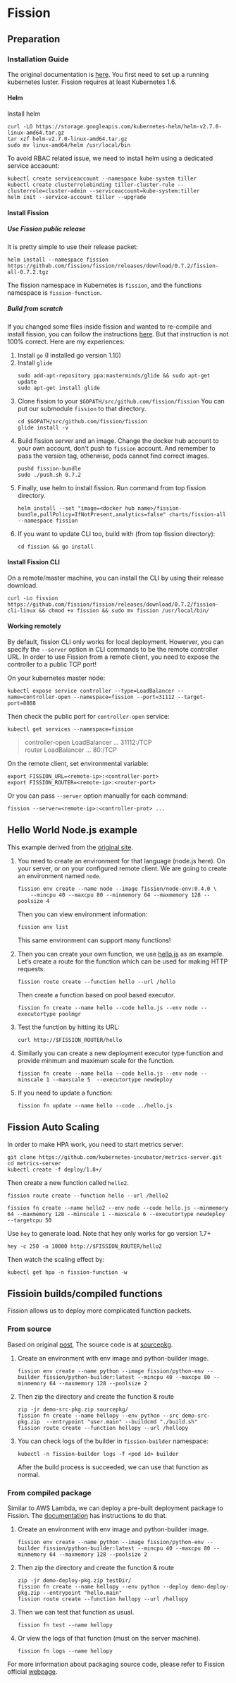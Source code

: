 # Fission

## Preparation

### Installation Guide
The original documentation is [here](https://docs.fission.io/0.7.2/installation/installation/).
You first need to set up a running kubernetes luster. Fission requires at least
Kubernetes 1.6.

#### Helm
Install helm
```
curl -LO https://storage.googleapis.com/kubernetes-helm/helm-v2.7.0-linux-amd64.tar.gz
tar xzf helm-v2.7.0-linux-amd64.tar.gz
sudo mv linux-amd64/helm /usr/local/bin
```

To avoid RBAC related issue, we need to install helm using a dedicated service
accaount:
```
kubectl create serviceaccount --namespace kube-system tiller
kubectl create clusterrolebinding tiller-cluster-rule --clusterrole=cluster-admin --serviceaccount=kube-system:tiller
helm init --service-account tiller --upgrade
```

#### Install Fission

##### Use Fission public release
It is pretty simple to use their release packet:
```
helm install --namespace fission https://github.com/fission/fission/releases/download/0.7.2/fission-all-0.7.2.tgz
```
The fission namespace in Kubernetes is `fission`, and the functions namespace is `fission-function`.

##### Build from scratch
If you changed some files inside fission and wanted to re-compile and install fission,
you can follow the instructions [here](https://docs.fission.io/0.7.2/installation/installation/).
But that instruction is not 100% correct. Here are my experiences:  
1. Install `go` (I installed go version 1.10)  
2. Install `glide`  
    ```
    sudo add-apt-repository ppa:masterminds/glide && sudo apt-get update
    sudo apt-get install glide
    ```  
3. Clone fission to your `$GOPATH/src/github.com/fission/fission`
    You can put our submodule `fission` to that directory.  
    ```
    cd $GOPATH/src/github.com/fission/fission
    glide install -v
    ```  
4. Build fission server and an image. Change the docker hub account to your
    own account, don't push to `fission` account. And remember to pass the
    version tag, otherwise, pods cannot find correct images.  
    ```
    pushd fission-bundle
    sudo ./push.sh 0.7.2
    ```  
5. Finally, use helm to install fission. Run command from top fission directory.  
    ```
    helm install --set "image=<docker hub name>/fission-bundle,pullPolicy=IfNotPresent,analytics=false" charts/fission-all --namespace fission
    ```  
6. If you want to update CLI too, build with (from top fission directory):  
    ```
    cd fission && go install
    ```

#### Install Fission CLI
On a remote/master machine, you can install the CLI by using their release download.
```
curl -Lo fission https://github.com/fission/fission/releases/download/0.7.2/fission-cli-linux && chmod +x fission && sudo mv fission /usr/local/bin/
```

#### Working remotely
By default, fission CLI only works for local deployment. Howerver, you can specify
the `--server` option in CLI commands to be the remote controller URL.
In order to use Fission from a remote client, you need to expose the controller
to a public TCP port!

On your kubernetes master node:
```
kubectl expose service controller --type=LoadBalancer --name=controller-open --namespace=fission --port=31112 --target-port=8888
```

Then check the public port for `controller-open` service:
```
kubectl get services --namespace=fission
```
> controller-open   LoadBalancer   ...   31112:<controller-port>/TCP  
> router            LoadBalancer   ...   80:<router-port>/TCP


On the remote client, set environmental variable:
```
export FISSION_URL=<remote-ip>:<controller-port>
export FISSION_ROUTER=<remote-ip>:<router-port>
```

Or you can pass `--server` option manually for each command:
```
fission --server=<remote-ip>:<controller-prot> ...
```

## Hello World Node.js example

This example derived from the [original site](https://docs.fission.io/0.7.2/usage/functions/).
1. You need to create an environment for that language (node.js here).
    On your server, or on your configured remote client.
    We are going to create an environment named `node`.
    ```
    fission env create --name node --image fission/node-env:0.4.0 \
        --mincpu 40 --maxcpu 80 --minmemory 64 --maxmemory 128 --poolsize 4 
    ```
    Then you can view environment information:
    ```
    fission env list
    ```
    This same environment can support many functions!

2. Then you can create your own function, we use [hello.js](hello.js) as an example.
    Let’s create a route for the function which can be used for making HTTP requests:
    ```
    fission route create --function hello --url /hello
    ```

    Then create a function based on pool based executor.
    ```
    fission fn create --name hello --code hello.js --env node --executortype poolmgr
    ```

3. Test the function by hitting its URL:
    ```
    curl http://$FISSION_ROUTER/hello
    ```

4. Similarly you can create a new deployment executor type function and provide minmum and maximum scale for the function.
    ```
    fission fn create --name hello --code hello.js --env node --minscale 1 --maxscale 5  --executortype newdeploy
    ```

5. If you need to update a function:
    ```
    fission fn update --name hello --code ../hello.js
    ```

## Fission Auto Scaling

In order to make HPA work, you need to start metrics server:
```
git clone https://github.com/kubernetes-incubator/metrics-server.git
cd metrics-server
kubectl create -f deploy/1.8+/
```

Then create a new function called `hello2`.
```
fission route create --function hello --url /hello2

fission fn create --name hello2 --env node --code hello.js --minmemory 64 --maxmemory 128 --minscale 1 --maxscale 6 --executortype newdeploy --targetcpu 50
```

Use `hey` to generate load. Note that hey only works for go version 1.7+
```
hey -c 250 -n 10000 http://$FISSION_ROUTER/hello2
```

Then watch the scaling effect by:
```
kubectl get hpa -n fission-function -w
```

## Fissioin builds/compiled functions
Fission allows us to deploy more complicated function packets.

### From source
Based on original [post](https://docs.fission.io/0.7.2/usage/functions/#building-function-from-source),
The source code is at [sourcepkg](sourcepkg).

1. Create an environment with env image and python-builder image.
    ```
    fission env create --name python --image fission/python-env --builder fission/python-builder:latest --mincpu 40 --maxcpu 80 --minmemory 64 --maxmemory 128 --poolsize 2
    ```

2. Then zip the directory and create the function & route
    ```
    zip -jr demo-src-pkg.zip sourcepkg/
    fission fn create --name hellopy --env python --src demo-src-pkg.zip  --entrypoint "user.main" --buildcmd "./build.sh"
    fission route create --function hellopy --url /hellopy
    ```

3. You can check logs of the builder in `fission-builder` namespace:
    ```
    kubectl -n fission-builder logs -f <pod id> builder
    ```
    After the build process is succeeded, we can use that function as normal.

### From compiled package
Similar to AWS Lambda, we can deploy a pre-built deployment package to Fission.
The [documentation](https://docs.fission.io/0.7.2/usage/functions/#using-compiled-artifacts-with-fission)
has instructions to do that.

1. Create an environment with env image and python-builder image.
    ```
    fission env create --name python --image fission/python-env --builder fission/python-builder:latest --mincpu 40 --maxcpu 80 --minmemory 64 --maxmemory 128 --poolsize 2
    ```

2. Then zip the directory and create the function & route
    ```
    zip -jr demo-deploy-pkg.zip testDir/
    fission fn create --name hellopy --env python --deploy demo-deploy-pkg.zip --entrypoint "hello.main"
    fission route create --function hellopy --url /hellopy
    ```

3. Then we can test that function as usual.
    ```
    fission fn test --name hellopy
    ```

4. Or view the logs of that function (must on the server machine).
    ```
    fission fn logs --name hellopy
    ```

For more information about packaging source code, please refer to Fission official
[webpage](https://docs.fission.io/0.7.2/usage/package/).
